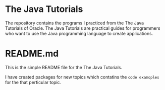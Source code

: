 # The Java Tutorials
The repository contains the programs I practiced from the The Java Tutorials of Oracle. The Java Tutorials are practical guides for programmers who want to use the Java programming language to create applications.

# README.md
This is the simple README file for the The Java Tutorials.

I have created packages for new topics which contatins the `code examoples` for the that perticular topic.
